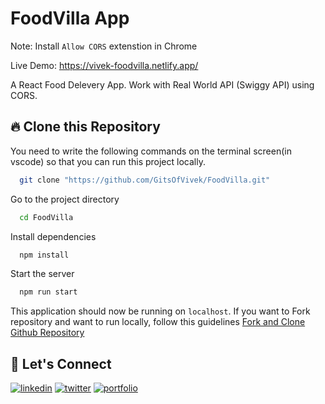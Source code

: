 # FoodVilla App

Note: Install `Allow CORS` extenstion in Chrome

Live Demo: https://vivek-foodvilla.netlify.app/

A React Food Delevery App.
Work with Real World API (Swiggy API) using CORS.
  
  
  ## 🔥 Clone this Repository
You need to write the following commands on the terminal screen(in vscode) so that you can run this project locally.

```bash
  git clone "https://github.com/GitsOfVivek/FoodVilla.git"
```
Go to the project directory

```bash
  cd FoodVilla
```
Install dependencies
```bash
  npm install
```
Start the server
```bash
  npm run start
```

This application should now be running on `localhost`. If you want to Fork repository and want to run locally, follow this guidelines [Fork and Clone Github Repository](https://docs.github.com/en/get-started/quickstart/fork-a-repo)

## 🔗 Let's Connect
[![linkedin](https://img.shields.io/badge/LinkedIn-0077B5?style=for-the-badge&logo=linkedin&logoColor=white)](https://www.linkedin.com/in/vivek9999/)
[![twitter](https://img.shields.io/badge/Twitter-1DA1F2?style=for-the-badge&logo=twitter&logoColor=white)](https://twitter.com/V1V3K__)
[![portfolio](https://img.shields.io/badge/my_portfolio-000?style=for-the-badge&logo=ko-fi&logoColor=white)](https://thevivek.ml/)
